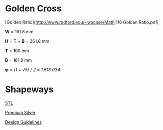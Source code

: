 Golden Cross
============

[Golden Ratio](http://www.radford.edu/~wacase/Math 116 Golden Ratio.pdf)

**W** = 161.8 mm

**H** = **T** + **B** = 261.8 mm

**T** = 100 mm

**B** = 161.8 mm


**φ** *= (1 + √5) / 2 ≈ 1.618 034*

Shapeways
=========

[STL](http://www.shapeways.com/tutorials/exporting-from-blender)

[Premium Silver](http://www.shapeways.com/materials/silver)

[Design Guidelines](http://www.shapeways.com/materials/silver-design-guidelines)
